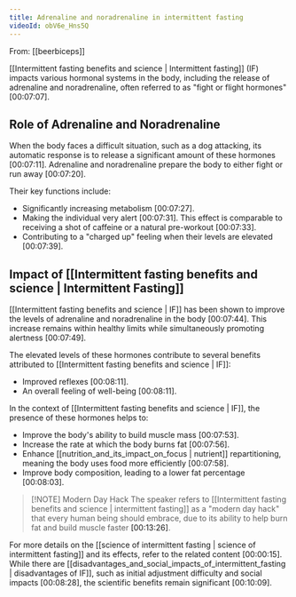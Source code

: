 ```yaml
---
title: Adrenaline and noradrenaline in intermittent fasting
videoId: obV6e_Hns5Q
---
```


From: [[beerbiceps]] <br/> 

[[Intermittent fasting benefits and science | Intermittent fasting]] (IF) impacts various hormonal systems in the body, including the release of adrenaline and noradrenaline, often referred to as "fight or flight hormones" <a class="yt-timestamp" data-t="00:07:07">[00:07:07]</a>.

## Role of Adrenaline and Noradrenaline

When the body faces a difficult situation, such as a dog attacking, its automatic response is to release a significant amount of these hormones <a class="yt-timestamp" data-t="00:07:11">[00:07:11]</a>. Adrenaline and noradrenaline prepare the body to either fight or run away <a class="yt-timestamp" data-t="00:07:20">[00:07:20]</a>.

Their key functions include:
*   Significantly increasing metabolism <a class="yt-timestamp" data-t="00:07:27">[00:07:27]</a>.
*   Making the individual very alert <a class="yt-timestamp" data-t="00:07:31">[00:07:31]</a>. This effect is comparable to receiving a shot of caffeine or a natural pre-workout <a class="yt-timestamp" data-t="00:07:33">[00:07:33]</a>.
*   Contributing to a "charged up" feeling when their levels are elevated <a class="yt-timestamp" data-t="00:07:39">[00:07:39]</a>.

## Impact of [[Intermittent fasting benefits and science | Intermittent Fasting]]

[[Intermittent fasting benefits and science | IF]] has been shown to improve the levels of adrenaline and noradrenaline in the body <a class="yt-timestamp" data-t="00:07:44">[00:07:44]</a>. This increase remains within healthy limits while simultaneously promoting alertness <a class="yt-timestamp" data-t="00:07:49">[00:07:49]</a>.

The elevated levels of these hormones contribute to several benefits attributed to [[Intermittent fasting benefits and science | IF]]:
*   Improved reflexes <a class="yt-timestamp" data-t="00:08:11">[00:08:11]</a>.
*   An overall feeling of well-being <a class="yt-timestamp" data-t="00:08:11">[00:08:11]</a>.

In the context of [[Intermittent fasting benefits and science | IF]], the presence of these hormones helps to:
*   Improve the body's ability to build muscle mass <a class="yt-timestamp" data-t="00:07:53">[00:07:53]</a>.
*   Increase the rate at which the body burns fat <a class="yt-timestamp" data-t="00:07:56">[00:07:56]</a>.
*   Enhance [[nutrition_and_its_impact_on_focus | nutrient]] repartitioning, meaning the body uses food more efficiently <a class="yt-timestamp" data-t="00:07:58">[00:07:58]</a>.
*   Improve body composition, leading to a lower fat percentage <a class="yt-timestamp" data-t="00:08:03">[00:08:03]</a>.

> [!NOTE] Modern Day Hack
> The speaker refers to [[Intermittent fasting benefits and science | intermittent fasting]] as a "modern day hack" that every human being should embrace, due to its ability to help burn fat and build muscle faster <a class="yt-timestamp" data-t="00:13:26">[00:13:26]</a>.

For more details on the [[science of intermittent fasting | science of intermittent fasting]] and its effects, refer to the related content <a class="yt-timestamp" data-t="00:00:15">[00:00:15]</a>. While there are [[disadvantages_and_social_impacts_of_intermittent_fasting | disadvantages of IF]], such as initial adjustment difficulty and social impacts <a class="yt-timestamp" data-t="00:08:28">[00:08:28]</a>, the scientific benefits remain significant <a class="yt-timestamp" data-t="00:10:09">[00:10:09]</a>.